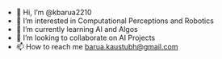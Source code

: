 - 👋 Hi, I’m @kbarua2210
- 👀 I’m interested in Computational Perceptions and Robotics
- 🌱 I’m currently learning AI and Algos
- 💞️ I’m looking to collaborate on AI Projects
- 📫 How to reach me barua.kaustubh@gmail.com

<!---
kbarua2210/kbarua2210 is a ✨ special ✨ repository because its `README.md` (this file) appears on your GitHub profile.
You can click the Preview link to take a look at your changes.
--->
